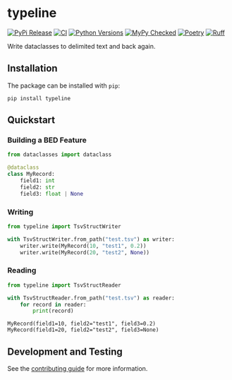 # typeline

[![PyPi Release](https://badge.fury.io/py/typeline.svg)](https://badge.fury.io/py/typeline)
[![CI](https://github.com/clintval/typeline/actions/workflows/tests.yml/badge.svg?branch=main)](https://github.com/clintval/typeline/actions/workflows/tests.yml?query=branch%3Amain)
[![Python Versions](https://img.shields.io/badge/python-3.11_|_3.12-blue)](https://github.com/clintval/typeline)
[![MyPy Checked](http://www.mypy-lang.org/static/mypy_badge.svg)](http://mypy-lang.org/)
[![Poetry](https://img.shields.io/endpoint?url=https://python-poetry.org/badge/v0.json)](https://python-poetry.org/)
[![Ruff](https://img.shields.io/endpoint?url=https://raw.githubusercontent.com/astral-sh/ruff/main/assets/badge/v2.json)](https://docs.astral.sh/ruff/)

Write dataclasses to delimited text and back again.

## Installation

The package can be installed with `pip`:

```console
pip install typeline
```

## Quickstart

### Building a BED Feature

```python
from dataclasses import dataclass

@dataclass
class MyRecord:
    field1: int
    field2: str
    field3: float | None
```

### Writing

```python
from typeline import TsvStructWriter

with TsvStructWriter.from_path("test.tsv") as writer:
    writer.write(MyRecord(10, "test1", 0.2))
    writer.write(MyRecord(20, "test2", None))
```

### Reading

```python
from typeline import TsvStructReader

with TsvStructReader.from_path("test.tsv") as reader:
    for record in reader:
        print(record)
```
```console
MyRecord(field1=10, field2="test1", field3=0.2)
MyRecord(field1=20, field2="test2", field3=None)
```

## Development and Testing

See the [contributing guide](./CONTRIBUTING.md) for more information.
